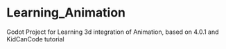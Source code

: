 # Learning_Animation

Godot Project for Learning 3d integration of Animation, based on 4.0.1 and KidCanCode tutorial
